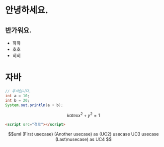 # 안녕하세요.
## 반가워요.
- 하하
- 호호
- 히히

# 자바
```java
// 주석입니다.
int a = 10;
int b = 20;
System.out.println(a + b);
```

$$katex
x^2 + y^2 = 1
$$

```html
<script src="경로"></script>
```

$$uml
(First usecase)
(Another usecase) as (UC2)
usecase UC3
usecase (Last\nusecase) as UC4
$$